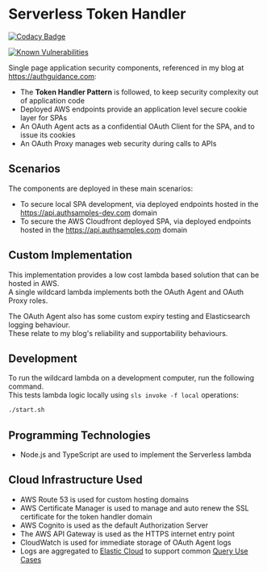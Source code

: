 # Serverless Token Handler

[![Codacy Badge](https://api.codacy.com/project/badge/Grade/a180220195dd4500b324a4f87644add4)](https://app.codacy.com/gh/gary-archer/oauth.tokenhandler.serverless?utm_source=github.com&utm_medium=referral&utm_content=gary-archer/oauth.tokenhandler.serverless&utm_campaign=Badge_Grade)

[![Known Vulnerabilities](https://snyk.io/test/github/gary-archer/oauth.tokenhandler.serverless/badge.svg?targetFile=package.json)](https://snyk.io/test/github/gary-archer/oauth.tokenhandler.serverless?targetFile=package.json)

Single page application security components, referenced in my blog at https://authguidance.com:

- The **Token Handler Pattern** is followed, to keep security complexity out of application code
- Deployed AWS endpoints provide an application level secure cookie layer for SPAs
- An OAuth Agent acts as a confidential OAuth Client for the SPA, and to issue its cookies
- An OAuth Proxy manages web security during calls to APIs

## Scenarios

The components are deployed in these main scenarios:

- To secure local SPA development, via deployed endpoints hosted in the https://api.authsamples-dev.com domain
- To secure the AWS Cloudfront deployed SPA, via deployed endpoints hosted in the https://api.authsamples.com domain

## Custom Implementation

This implementation provides a low cost lambda based solution that can be hosted in AWS.\
A single wildcard lambda implements both the OAuth Agent and OAuth Proxy roles.

The OAuth Agent also has some custom expiry testing and Elasticsearch logging behaviour.\
These relate to my blog's reliability and supportability behaviours.

## Development

To run the wildcard lambda on a development computer, run the following command.\
This tests lambda logic locally using `sls invoke -f local` operations:

```bash
./start.sh
```

## Programming Technologies

* Node.js and TypeScript are used to implement the Serverless lambda

## Cloud Infrastructure Used

* AWS Route 53 is used for custom hosting domains
* AWS Certificate Manager is used to manage and auto renew the SSL certificate for the token handler domain
* AWS Cognito is used as the default Authorization Server
* The AWS API Gateway is used as the HTTPS internet entry point
* CloudWatch is used for immediate storage of OAuth Agent logs
* Logs are aggregated to [Elastic Cloud](https://authguidance.com/cloud-elastic-search-setup) to support common [Query Use Cases](https://authguidance.com/api-technical-support-analysis/)
